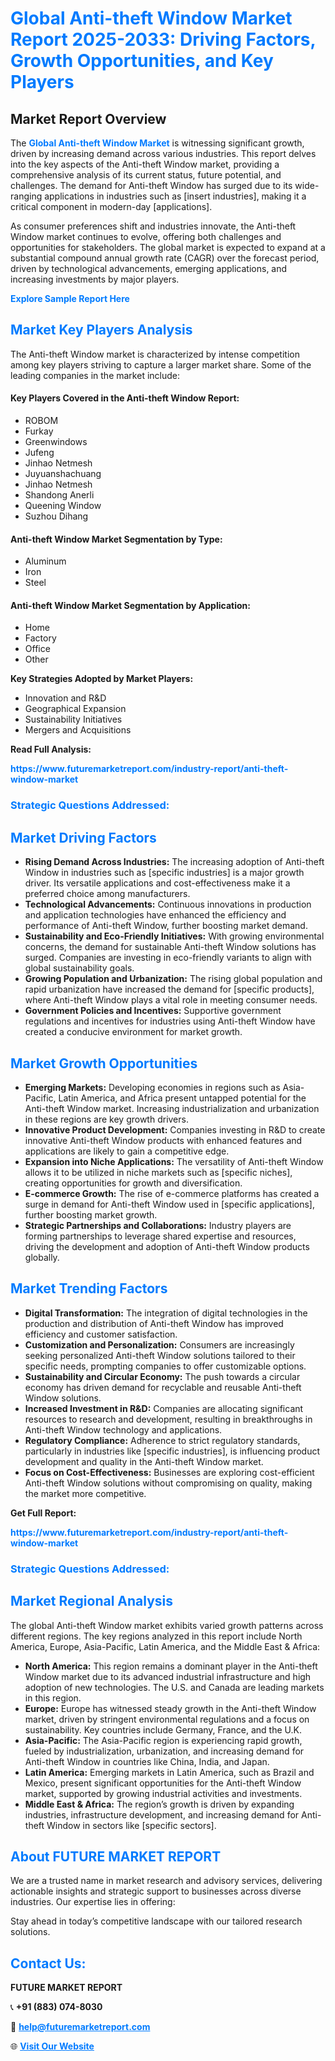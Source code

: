 <h1 style="color: #007BFF;">Global Anti-theft Window Market Report 2025-2033: Driving Factors, Growth Opportunities, and Key Players</h1>

<section id="overview">
<h2>Market Report Overview</h2>
<p>The <a href="https://www.futuremarketreport.com/industry-report/anti-theft-window-market" style="color: #007BFF; text-decoration: none;"><strong>Global Anti-theft Window Market</strong></a> is witnessing significant growth, driven by increasing demand across various industries. This report delves into the key aspects of the Anti-theft Window market, providing a comprehensive analysis of its current status, future potential, and challenges. The demand for Anti-theft Window has surged due to its wide-ranging applications in industries such as [insert industries], making it a critical component in modern-day [applications].</p>
<p>As consumer preferences shift and industries innovate, the Anti-theft Window market continues to evolve, offering both challenges and opportunities for stakeholders. The global market is expected to expand at a substantial compound annual growth rate (CAGR) over the forecast period, driven by technological advancements, emerging applications, and increasing investments by major players.</p>
</section>

<section id="overview">
<p><a href="https://www.futuremarketreport.com/request-sample/reportId=84565" style="color: #007BFF; text-decoration: none;"><strong>Explore Sample Report Here</strong></a></p>
</section>

<section id="key-players">
<h2 style="color: #007BFF;">Market Key Players Analysis</h2>
<p>The Anti-theft Window market is characterized by intense competition among key players striving to capture a larger market share. Some of the leading companies in the market include:</p>
<h4>Key Players Covered in the Anti-theft Window Report:</h4>
<ul><li>ROBOM</li><li>Furkay</li><li>Greenwindows</li><li>Jufeng</li><li>Jinhao Netmesh</li><li>Juyuanshachuang</li><li>Jinhao Netmesh</li><li>Shandong Anerli</li><li>Queening Window</li><li>Suzhou Dihang</li></ul>
<h4>Anti-theft Window Market Segmentation by Type:</h4>
<ul><li>Aluminum</li><li>Iron</li><li>Steel</li></ul>

<h4>Anti-theft Window Market Segmentation by Application:</h4>
<ul><li>Home</li><li>Factory</li><li>Office</li><li>Other</li></ul>
<p><strong>Key Strategies Adopted by Market Players:</strong></p>
<ul>
<li>Innovation and R&D</li>
<li>Geographical Expansion</li>
<li>Sustainability Initiatives</li>
<li>Mergers and Acquisitions</li>
</ul>
</section>

<section>
<p><strong>Read Full Analysis: </strong></p><a href="https://www.futuremarketreport.com/industry-report/anti-theft-window-market" style="color: #007BFF; text-decoration: none;"><strong>https://www.futuremarketreport.com/industry-report/anti-theft-window-market</strong></a>
<h3 style="color: #007BFF;">Strategic Questions Addressed:</h3>
</section>

<section id="driving-factors">
<h2 style="color: #007BFF;">Market Driving Factors</h2>
<ul>
<li><strong>Rising Demand Across Industries:</strong> The increasing adoption of Anti-theft Window in industries such as [specific industries] is a major growth driver. Its versatile applications and cost-effectiveness make it a preferred choice among manufacturers.</li>
<li><strong>Technological Advancements:</strong> Continuous innovations in production and application technologies have enhanced the efficiency and performance of Anti-theft Window, further boosting market demand.</li>
<li><strong>Sustainability and Eco-Friendly Initiatives:</strong> With growing environmental concerns, the demand for sustainable Anti-theft Window solutions has surged. Companies are investing in eco-friendly variants to align with global sustainability goals.</li>
<li><strong>Growing Population and Urbanization:</strong> The rising global population and rapid urbanization have increased the demand for [specific products], where Anti-theft Window plays a vital role in meeting consumer needs.</li>
<li><strong>Government Policies and Incentives:</strong> Supportive government regulations and incentives for industries using Anti-theft Window have created a conducive environment for market growth.</li>
</ul>
</section>

<section id="growth-opportunities">
<h2 style="color: #007BFF;">Market Growth Opportunities</h2>
<ul>
<li><strong>Emerging Markets:</strong> Developing economies in regions such as Asia-Pacific, Latin America, and Africa present untapped potential for the Anti-theft Window market. Increasing industrialization and urbanization in these regions are key growth drivers.</li>
<li><strong>Innovative Product Development:</strong> Companies investing in R&D to create innovative Anti-theft Window products with enhanced features and applications are likely to gain a competitive edge.</li>
<li><strong>Expansion into Niche Applications:</strong> The versatility of Anti-theft Window allows it to be utilized in niche markets such as [specific niches], creating opportunities for growth and diversification.</li>
<li><strong>E-commerce Growth:</strong> The rise of e-commerce platforms has created a surge in demand for Anti-theft Window used in [specific applications], further boosting market growth.</li>
<li><strong>Strategic Partnerships and Collaborations:</strong> Industry players are forming partnerships to leverage shared expertise and resources, driving the development and adoption of Anti-theft Window products globally.</li>
</ul>
</section>

<section id="trending-factors">
<h2 style="color: #007BFF;">Market Trending Factors</h2>
<ul>
<li><strong>Digital Transformation:</strong> The integration of digital technologies in the production and distribution of Anti-theft Window has improved efficiency and customer satisfaction.</li>
<li><strong>Customization and Personalization:</strong> Consumers are increasingly seeking personalized Anti-theft Window solutions tailored to their specific needs, prompting companies to offer customizable options.</li>
<li><strong>Sustainability and Circular Economy:</strong> The push towards a circular economy has driven demand for recyclable and reusable Anti-theft Window solutions.</li>
<li><strong>Increased Investment in R&D:</strong> Companies are allocating significant resources to research and development, resulting in breakthroughs in Anti-theft Window technology and applications.</li>
<li><strong>Regulatory Compliance:</strong> Adherence to strict regulatory standards, particularly in industries like [specific industries], is influencing product development and quality in the Anti-theft Window market.</li>
<li><strong>Focus on Cost-Effectiveness:</strong> Businesses are exploring cost-efficient Anti-theft Window solutions without compromising on quality, making the market more competitive.</li>
</ul>
</section>

<section>
<p><strong>Get Full Report: </strong></p><a href="https://www.futuremarketreport.com/industry-report/anti-theft-window-market" style="color: #007BFF; text-decoration: none;"><strong>https://www.futuremarketreport.com/industry-report/anti-theft-window-market</strong></a>
<h3 style="color: #007BFF;">Strategic Questions Addressed:</h3>
</section>


<section id="regional-analysis">
<h2 style="color: #007BFF;">Market Regional Analysis</h2>
<p>The global Anti-theft Window market exhibits varied growth patterns across different regions. The key regions analyzed in this report include North America, Europe, Asia-Pacific, Latin America, and the Middle East & Africa:</p>
<ul>
<li><strong>North America:</strong> This region remains a dominant player in the Anti-theft Window market due to its advanced industrial infrastructure and high adoption of new technologies. The U.S. and Canada are leading markets in this region.</li>
<li><strong>Europe:</strong> Europe has witnessed steady growth in the Anti-theft Window market, driven by stringent environmental regulations and a focus on sustainability. Key countries include Germany, France, and the U.K.</li>
<li><strong>Asia-Pacific:</strong> The Asia-Pacific region is experiencing rapid growth, fueled by industrialization, urbanization, and increasing demand for Anti-theft Window in countries like China, India, and Japan.</li>
<li><strong>Latin America:</strong> Emerging markets in Latin America, such as Brazil and Mexico, present significant opportunities for the Anti-theft Window market, supported by growing industrial activities and investments.</li>
<li><strong>Middle East & Africa:</strong> The region’s growth is driven by expanding industries, infrastructure development, and increasing demand for Anti-theft Window in sectors like [specific sectors].</li>
</ul>
</section>

<footer>
<h2 style="color: #007BFF;">About FUTURE MARKET REPORT</h2>
<p>We are a trusted name in market research and advisory services, delivering actionable insights and strategic support to businesses across diverse industries. Our expertise lies in offering:</p>

<p>Stay ahead in today’s competitive landscape with our tailored research solutions.</p>

<h2 style="color: #007BFF;">Contact Us:</h2>
<p><strong>FUTURE MARKET REPORT</strong></p>
<p>📞 <strong>+91 (883) 074-8030</strong></p>
<p>📧 <strong><a href="mailto:help@futuremarketreport.com" style="color: #007BFF;">help@futuremarketreport.com</a></strong></p>
<p>🌐 <strong><a href="https://www.futuremarketreport.com/" style="color: #007BFF;">Visit Our Website</a></strong></p>
</footer>